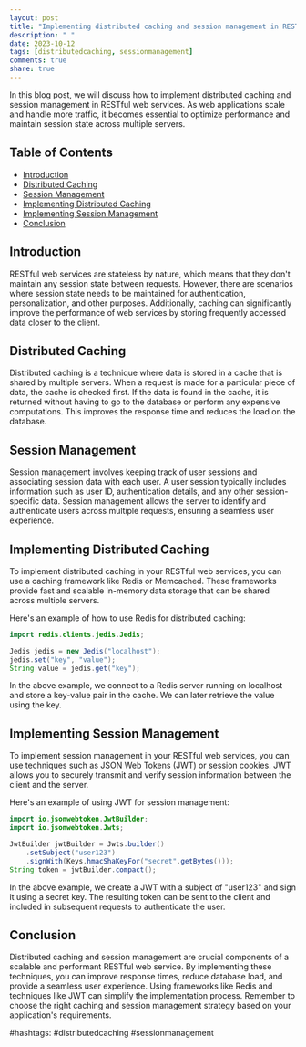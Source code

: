 ```yaml
---
layout: post
title: "Implementing distributed caching and session management in RESTful web services"
description: " "
date: 2023-10-12
tags: [distributedcaching, sessionmanagement]
comments: true
share: true
---
```


In this blog post, we will discuss how to implement distributed caching and session management in RESTful web services. As web applications scale and handle more traffic, it becomes essential to optimize performance and maintain session state across multiple servers.

## Table of Contents
- [Introduction](#introduction)
- [Distributed Caching](#distributed-caching)
- [Session Management](#session-management)
- [Implementing Distributed Caching](#implementing-distributed-caching)
- [Implementing Session Management](#implementing-session-management)
- [Conclusion](#conclusion)

## Introduction
RESTful web services are stateless by nature, which means that they don't maintain any session state between requests. However, there are scenarios where session state needs to be maintained for authentication, personalization, and other purposes. Additionally, caching can significantly improve the performance of web services by storing frequently accessed data closer to the client.

## Distributed Caching
Distributed caching is a technique where data is stored in a cache that is shared by multiple servers. When a request is made for a particular piece of data, the cache is checked first. If the data is found in the cache, it is returned without having to go to the database or perform any expensive computations. This improves the response time and reduces the load on the database.

## Session Management
Session management involves keeping track of user sessions and associating session data with each user. A user session typically includes information such as user ID, authentication details, and any other session-specific data. Session management allows the server to identify and authenticate users across multiple requests, ensuring a seamless user experience.

## Implementing Distributed Caching
To implement distributed caching in your RESTful web services, you can use a caching framework like Redis or Memcached. These frameworks provide fast and scalable in-memory data storage that can be shared across multiple servers.

Here's an example of how to use Redis for distributed caching:

```java
import redis.clients.jedis.Jedis;

Jedis jedis = new Jedis("localhost");
jedis.set("key", "value");
String value = jedis.get("key");
```

In the above example, we connect to a Redis server running on localhost and store a key-value pair in the cache. We can later retrieve the value using the key.

## Implementing Session Management
To implement session management in your RESTful web services, you can use techniques such as JSON Web Tokens (JWT) or session cookies. JWT allows you to securely transmit and verify session information between the client and the server.

Here's an example of using JWT for session management:

```java
import io.jsonwebtoken.JwtBuilder;
import io.jsonwebtoken.Jwts;

JwtBuilder jwtBuilder = Jwts.builder()
    .setSubject("user123")
    .signWith(Keys.hmacShaKeyFor("secret".getBytes()));
String token = jwtBuilder.compact();
```

In the above example, we create a JWT with a subject of "user123" and sign it using a secret key. The resulting token can be sent to the client and included in subsequent requests to authenticate the user.

## Conclusion
Distributed caching and session management are crucial components of a scalable and performant RESTful web service. By implementing these techniques, you can improve response times, reduce database load, and provide a seamless user experience. Using frameworks like Redis and techniques like JWT can simplify the implementation process. Remember to choose the right caching and session management strategy based on your application's requirements.

#hashtags: #distributedcaching #sessionmanagement